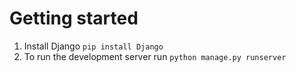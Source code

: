 # Getting started
1. Install Django `pip install Django`
2. To run the development server run `python manage.py runserver` 